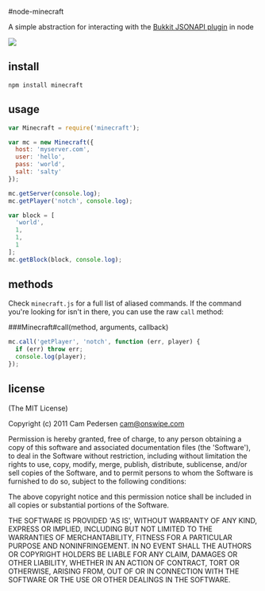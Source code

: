 #node-minecraft

A simple abstraction for interacting with the <a href="https://github.com/alecgorge/jsonapi">Bukkit JSONAPI plugin</a> in node

![](http://i.imgur.com/qw3fA.png)

## install

    npm install minecraft

## usage

````javascript
var Minecraft = require('minecraft');

var mc = new Minecraft({
  host: 'myserver.com',
  user: 'hello',
  pass: 'world',
  salt: 'salty'
});

mc.getServer(console.log);
mc.getPlayer('notch', console.log);

var block = [
  'world',
  1,
  1,
  1
];
mc.getBlock(block, console.log);
````

## methods

Check `minecraft.js` for a full list of aliased commands. If the command you're looking for isn't in there, you can use the raw `call` method:

###Minecraft#call(method, arguments, callback)

````javascript
mc.call('getPlayer', 'notch', function (err, player) {
  if (err) throw err;
  console.log(player);
});
````

## license

(The MIT License)

Copyright (c) 2011 Cam Pedersen <cam@onswipe.com>

Permission is hereby granted, free of charge, to any person obtaining a copy of this software and associated documentation files (the 'Software'), to deal in the Software without restriction, including without limitation the rights to use, copy, modify, merge, publish, distribute, sublicense, and/or sell copies of the Software, and to permit persons to whom the Software is furnished to do so, subject to the following conditions:

The above copyright notice and this permission notice shall be included in all copies or substantial portions of the Software.

THE SOFTWARE IS PROVIDED 'AS IS', WITHOUT WARRANTY OF ANY KIND, EXPRESS OR IMPLIED, INCLUDING BUT NOT LIMITED TO THE WARRANTIES OF MERCHANTABILITY, FITNESS FOR A PARTICULAR PURPOSE AND NONINFRINGEMENT. IN NO EVENT SHALL THE AUTHORS OR COPYRIGHT HOLDERS BE LIABLE FOR ANY CLAIM, DAMAGES OR OTHER LIABILITY, WHETHER IN AN ACTION OF CONTRACT, TORT OR OTHERWISE, ARISING FROM, OUT OF OR IN CONNECTION WITH THE SOFTWARE OR THE USE OR OTHER DEALINGS IN THE SOFTWARE.

